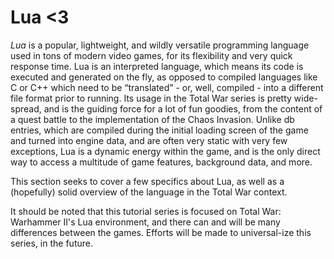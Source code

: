 # Lua \<3

*Lua* is a popular, lightweight, and wildly versatile programming language used in tons of modern video games, for its flexibility and very quick response time. Lua is an interpreted language, which means its code is executed and generated on the fly, as opposed to compiled languages like C or C++ which need to be “translated” - or, well, compiled - into a different file format prior to running. Its usage in the Total War series is pretty wide-spread, and is the guiding force for a lot of fun goodies, from the content of a quest battle to the implementation of the Chaos Invasion. Unlike db entries, which are compiled during the initial loading screen of the game and turned into engine data, and are often very static with very few exceptions, Lua is a dynamic energy within the game, and is the only direct way to access a multitude of game features, background data, and more.

This section seeks to cover a few specifics about Lua, as well as a (hopefully) solid overview of the language in the Total War context.

It should be noted that this tutorial series is focused on Total War: Warhammer II's Lua environment, and there can and will be many differences between the games. Efforts will be made to universal-ize this series, in the future.